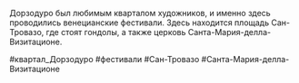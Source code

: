 Дорзодуро был любимым кварталом художников, и именно здесь проводились венецианские фестивали. Здесь находится площадь Сан-Тровазо, где стоят гондолы, а также церковь Санта-Мария-делла-Визитационе.

#квартал_Дорзодуро
#фестивали
#Сан-Тровазо 
#Санта-Мария-делла-Визитационе 